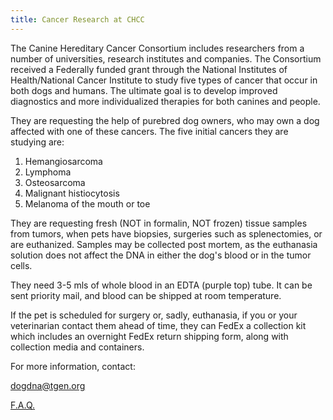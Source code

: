 ```yaml
---
title: Cancer Research at CHCC
---
```


The Canine Hereditary Cancer Consortium includes researchers from a number of universities, research institutes and companies.  The Consortium received a Federally funded grant through the National Institutes of Health/National Cancer Institute to study five types of cancer that occur in both dogs and humans. The ultimate goal is to develop improved diagnostics and more individualized therapies for both canines and people.

They are requesting the help of purebred dog owners, who may own a dog affected with one of these cancers. The five initial cancers they are studying are:

1. Hemangiosarcoma
2. Lymphoma
3. Osteosarcoma
4. Malignant histiocytosis
5. Melanoma of the mouth or toe

They are requesting fresh (NOT in formalin, NOT frozen) tissue samples from tumors, when pets have biopsies, surgeries such as splenectomies, or are euthanized. Samples may be collected post mortem, as the euthanasia solution does not affect the DNA in either the dog's blood or in the tumor cells.

They need 3-5 mls of whole blood in an EDTA (purple top) tube. It can be sent priority mail, and blood can be shipped at room temperature.

If the pet is scheduled for surgery or, sadly, euthanasia, if you or your veterinarian contact them ahead of time, they can FedEx a collection kit which includes an overnight FedEx return shipping form, along with collection media and containers.

For more information, contact:

[dogdna@tgen.org](mailto:dogdna@tgen.org)

[F.A.Q.](https://www.tgen.org/patients/canine/)

